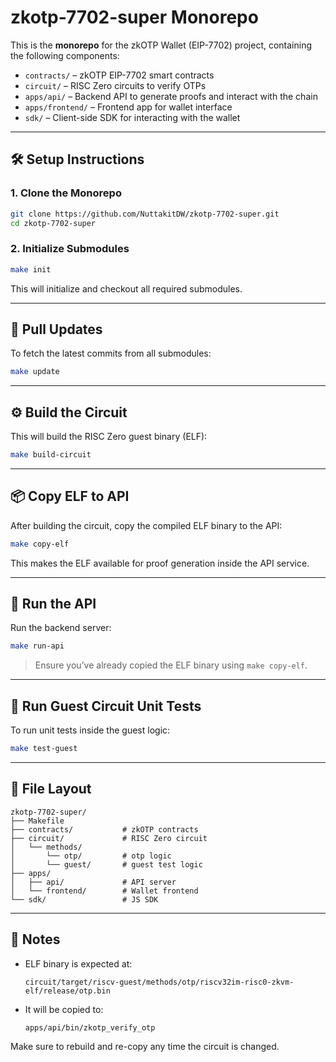 # zkotp-7702-super Monorepo

This is the **monorepo** for the zkOTP Wallet (EIP-7702) project, containing the following components:

- `contracts/` – zkOTP EIP-7702 smart contracts
- `circuit/` – RISC Zero circuits to verify OTPs
- `apps/api/` – Backend API to generate proofs and interact with the chain
- `apps/frontend/` – Frontend app for wallet interface
- `sdk/` – Client-side SDK for interacting with the wallet

---

## 🛠 Setup Instructions

### 1. Clone the Monorepo

```bash
git clone https://github.com/NuttakitDW/zkotp-7702-super.git
cd zkotp-7702-super
```

### 2. Initialize Submodules

```bash
make init
```

This will initialize and checkout all required submodules.

---

## 🔄 Pull Updates

To fetch the latest commits from all submodules:

```bash
make update
```

---

## ⚙️ Build the Circuit

This will build the RISC Zero guest binary (ELF):

```bash
make build-circuit
```

---

## 📦 Copy ELF to API

After building the circuit, copy the compiled ELF binary to the API:

```bash
make copy-elf
```

This makes the ELF available for proof generation inside the API service.

---

## 🚀 Run the API

Run the backend server:

```bash
make run-api
```

> Ensure you’ve already copied the ELF binary using `make copy-elf`.

---

## 🧪 Run Guest Circuit Unit Tests

To run unit tests inside the guest logic:

```bash
make test-guest
```

---

## 📁 File Layout

```
zkotp-7702-super/
├── Makefile
├── contracts/           # zkOTP contracts
├── circuit/             # RISC Zero circuit
│   └── methods/
│       └── otp/         # otp logic
│       └── guest/       # guest test logic
├── apps/
│   ├── api/             # API server
│   └── frontend/        # Wallet frontend
└── sdk/                 # JS SDK
```

---

## 📝 Notes

- ELF binary is expected at:
  ```
  circuit/target/riscv-guest/methods/otp/riscv32im-risc0-zkvm-elf/release/otp.bin
  ```

- It will be copied to:
  ```
  apps/api/bin/zkotp_verify_otp
  ```

Make sure to rebuild and re-copy any time the circuit is changed.


